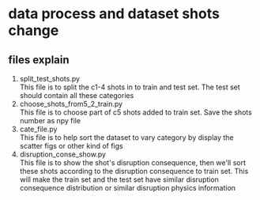 # data process and dataset shots change 
## files explain
1. split_test_shots.py    
   This file is to split the c1-4 shots in to train and test set. The test set 
    should contain all these categories
2. choose_shots_from5_2_train.py  
    This file is to choose part of c5 shots added to train set. Save the shots 
    number as npy file
3. cate_file.py  
   This file is to help sort the dataset to vary category by display the scatter
    figs or other kind of figs
4. disruption_conse_show.py  
    This file is to show the shot's disruption consequence, then we'll sort these 
    shots according to the disruption consequence to train set. This will make the 
    train set and  the test set have similar disruption consequence distribution or
    similar disruption physics information